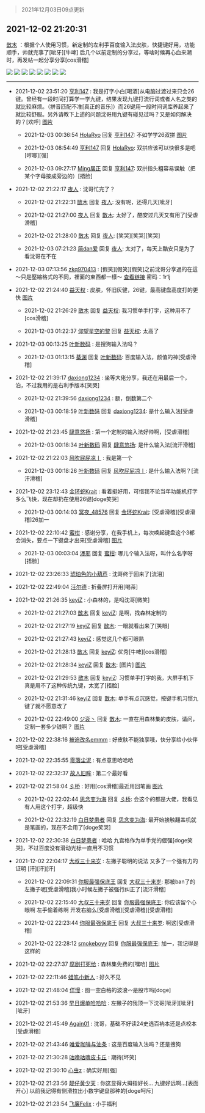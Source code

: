 > 2021年12月03日09点更新
<link rel="stylesheet" href="https://cdn.jsdelivr.net/gh/taotie6/sampleJSON@main/css/photo_show.css">
<meta name="referrer" content="no-referrer" />


 ## 2021-12-02 21:20:31 

 [㪚木](https://www.coolapk.com/feed/31863651?shareKey=ZGYzMDE3NzhhNmQxNjFhOGQwZWU~) ：根据个人使用习惯，新定制的左利手百度输入法皮肤，快捷键好用，功能顺手，帅就完事了[呲牙][牛啤]
后几个以前定制的分享过，等啥时候再心血来潮时，再发帖一起分享分享[cos滑稽] 

<div class="album">
<img class="img-item" src="http://image.coolapk.com/feed/2021/1202/21/1081091_0399a686_1179_9119_149@324x702.gif" />
<img class="img-item" src="http://image.coolapk.com/feed/2021/1202/21/1081091_723d25c7_1179_9125_587@1080x2340.jpeg" />
<img class="img-item" src="http://image.coolapk.com/feed/2021/1202/21/1081091_2d10b3b0_1179_9137_381@1080x2340.jpeg" />
<img class="img-item" src="http://image.coolapk.com/feed/2021/1202/21/1081091_eceb2f9a_1179_9143_57@1080x2340.jpeg" />
<img class="img-item" src="http://image.coolapk.com/feed/2021/1202/21/1081091_da917704_1179_915_638@1080x2340.jpeg" />
<img class="img-item" src="http://image.coolapk.com/feed/2021/1202/21/1081091_85676b4d_1179_916_537@1080x2340.jpeg" />
<img class="img-item" src="http://image.coolapk.com/feed/2021/1202/21/1081091_8c5e0096_1179_9164_415@1080x2340.jpeg" />
<img class="img-item" src="http://image.coolapk.com/feed/2021/1202/21/1081091_3e694c69_1179_9166_374@1080x2340.jpeg" />
</div>

 ------- 

- 2021-12-02 23:51:20 [亨利147](uid=2147238) : 我是打字小白[喝酒]从电脑过渡过来只会26键。曾经有一段时间打算学一学九键，结果发现九键打流行词或者人名之类的就比较麻烦。（拼音匹配不准[真正的音乐]）而26键用一段时间词库养起来了就比较舒服。另外请教下上述的问题沈哥用九键有碰见过吗？又是如何解决的？[欢呼] [图片](http://image.coolapk.com/feed/2021/1202/23/2147238_fda88908_0279_6011_636@1440x2880.jpeg)

    - 2021-12-03 00:36:54 [HolaRyo](uid=870579) 回复 [亨利147](uid=2147238): 不如学学26双拼 [图片](http://image.coolapk.com/feed/2021/1203/00/870579_c1e93bc7_3013_4168_868@1080x2160.jpeg)

    - 2021-12-03 08:54:49 [亨利147](uid=2147238) 回复 [HolaRyo](uid=870579): 双拼应该可以快很多是吧[哼唧][强] 

    - 2021-12-03 09:27:17 [Ming居正](uid=3232346) 回复 [亨利147](uid=2147238): 双拼指头粗容易误触（把某个字母按成旁边的）[捂脸] 

- 2021-12-02 21:22:17 [夜人](uid=561987) : 沈哥忙完了？ 

    - 2021-12-02 21:22:31 [㪚木](uid=1081091) 回复 [夜人](uid=561987): 没有呢，还得几天[呲牙] 

    - 2021-12-02 21:27:00 [夜人](uid=561987) 回复 [㪚木](uid=1081091): 太好了，酷安过几天又有用了[受虐滑稽] 

    - 2021-12-02 21:28:00 [㪚木](uid=1081091) 回复 [夜人](uid=561987): [笑哭][笑哭][笑哭] 

    - 2021-12-03 07:21:23 [简dan爱](uid=489546) 回复 [夜人](uid=561987): 太对了，每天上酷安只是为了看沈哥在不在 

- 2021-12-03 07:13:56 [zkq970413](uid=1309703) : [假笑][假笑][假笑]之前沈哥分享過的在這～只是壓縮格式的不同，裡面的東西都一樣～
<a class="feed-link-url" href="https://zkq.lanzouo.com/b0eqicmib" title="https://zkq.lanzouo.com/b0eqicmib" target="_blank" rel="nofollow">查看链接</a>
密码：1r1j 

- 2021-12-02 21:24:40 [益天权](uid=1248032) : 皮肤，怀旧灰健，26键，最高键盘高度打的更快 [图片](http://image.coolapk.com/feed/2021/1202/21/1248032_4fae74ba_1479_3488_281@1080x2160.jpeg)

    - 2021-12-02 21:26:29 [㪚木](uid=1081091) 回复 [益天权](uid=1248032): 我习惯单手打字，这种用不了[cos滑稽] 

    - 2021-12-03 01:22:37 [仰望星空的黎](uid=1961388) 回复 [益天权](uid=1248032): 太高了 

- 2021-12-03 00:13:25 [叶新数码](uid=4087136) : 是搜狗输入法吗？ 

    - 2021-12-03 01:13:15 [綦渊](uid=3253379) 回复 [叶新数码](uid=4087136): 百度输入法，颜值的神[受虐滑稽] 

- 2021-12-02 21:39:17 [daxiong1234](uid=293333) : 坐等大佬分享，我还在用最后一个，泊，不过我用的是右利手版本[笑哭] 

    - 2021-12-02 21:39:56 [daxiong1234](uid=293333) : 额，倒数第二个 

    - 2021-12-03 00:18:59 [叶新数码](uid=4087136) 回复 [daxiong1234](uid=293333): 是什么输入法[受虐滑稽] 

- 2021-12-02 21:23:45 [肆意悠扬](uid=1097678) : 第一个定制的输入法好帅啊，[受虐滑稽] 

    - 2021-12-03 00:18:34 [叶新数码](uid=4087136) 回复 [肆意悠扬](uid=1097678): 是什么输入法[流汗滑稽] 

- 2021-12-02 21:22:03 [风吹屁屁凉丨](uid=1281922) : 我是第一个 

    - 2021-12-03 00:18:26 [叶新数码](uid=4087136) 回复 [风吹屁屁凉丨](uid=1281922): 是什么输入法啊？[流汗滑稽] 

- 2021-12-02 23:12:43 [金环蛇Krait](uid=4270064) : 看着挺好用，可惜我不论当年功能机打字多么飞快，现在却扔在使用26键[doge笑哭] 

    - 2021-12-03 00:14:03 [冥夜_48576](uid=2739572) 回复 [金环蛇Krait](uid=4270064): [受虐滑稽][受虐滑稽]26加一 

- 2021-12-02 22:10:42 [蜜柑](uid=1097842) : 感谢分享，在我手机上，每次唤起键盘这个3都会消失，要点一下键盘才出来[受虐滑稽] [图片](http://image.coolapk.com/feed/2021/1202/22/1097842_3e1823b2_4241_1184_16@1440x3168.jpeg)

    - 2021-12-03 00:03:04 [濹邪](uid=1210426) 回复 [蜜柑](uid=1097842): 哪儿个输入法呀，叫什么名字呀[捂脸] 

- 2021-12-02 23:26:33 [琥珀色的小葫芦](uid=3670859) : 沈哥终于回来了[流泪] 

- 2021-12-02 22:49:04 [汪尔德](uid=1595236) : 折叠屏打开用[喝茶] 

- 2021-12-02 21:26:35 [keyiZ](uid=2767964) : 小森林的，是吗沈哥[微笑] 

    - 2021-12-02 21:27:03 [㪚木](uid=1081091) 回复 [keyiZ](uid=2767964): 是啊，找森林定制的 

    - 2021-12-02 21:27:19 [keyiZ](uid=2767964) 回复 [㪚木](uid=1081091): 一眼就看出来了[笑眼] 

    - 2021-12-02 21:27:43 [keyiZ](uid=2767964) : 感觉这几个都可眼熟 

    - 2021-12-02 21:28:13 [㪚木](uid=1081091) 回复 [keyiZ](uid=2767964): 优秀[牛啤][cos滑稽] 

    - 2021-12-02 21:28:34 [keyiZ](uid=2767964) 回复 [㪚木](uid=1081091): [图片] [图片](http://image.coolapk.com/feed/2021/1202/21/2767964_00ffc806_1712_5683_527@1080x2280.jpeg)

    - 2021-12-02 21:29:53 [㪚木](uid=1081091) 回复 [keyiZ](uid=2767964): 习惯单手打字的我，大屏手机下真是用不了这种传统九键，太宽了[捂脸] 

    - 2021-12-02 21:31:46 [keyiZ](uid=2767964) 回复 [㪚木](uid=1081091): 单手有点沉感觉，按键手机习惯九键了就不愿意改了 

    - 2021-12-02 22:49:00 [ジ衮丶](uid=494451) 回复 [㪚木](uid=1081091): 一直在用森林集的皮肤，请问，定制一套多少钱啊？ [图片](http://image.coolapk.com/feed/2021/1202/22/494451_431fdf32_6539_0261_734@1440x3216.jpeg)

- 2021-12-02 22:38:16 [被迫改名emmm](uid=3302275) : 好皮肤不能独享哦，快分享给小伙伴吧[受虐滑稽] 

- 2021-12-02 22:35:55 [零落尘泥](uid=3648294) : 有点意思哈哈哈 

- 2021-12-02 22:32:37 [故人旧眸](uid=5481001) : 第二个最好看 

- 2021-12-02 21:58:04 [彡桥](uid=3740933) : 好用[cos滑稽]最近用回笔画 [图片](http://image.coolapk.com/feed/2021/1202/21/3740933_99a035d3_3483_1648_763@1080x1224.jpeg)

    - 2021-12-02 22:02:44 [思念变为海](uid=3297485) 回复 [彡桥](uid=3740933): 会这个的都是大佬，我看见有人用这个打字，超级快 

    - 2021-12-02 22:32:19 [白日梦患者](uid=533502) 回复 [思念变为海](uid=3297485): 最开始接触翻盖机就是笔画的，现在不会用了[doge笑哭] 

- 2021-12-02 22:30:38 [白日梦患者](uid=533502) : 哈哈 九宫格作为单手党的倔强[doge笑哭]，不过百度没有滑动光标一直用不习惯 

- 2021-12-02 22:04:17 [大叔三十来岁](uid=5360167) : 左撇子聪明的说法  又多了一个强有力的证明   [汗][汗][汗] 

    - 2021-12-02 22:09:31 [你服最强保底王](uid=3268736) 回复 [大叔三十来岁](uid=5360167): 那被ban了的左撇子呢[受虐滑稽]我小时候左撇子被强行纠正了[流汗滑稽] 

    - 2021-12-02 22:15:40 [大叔三十来岁](uid=5360167) 回复 [你服最强保底王](uid=3268736): 你应该留个心眼啊  左手偷着练啊  开发右脑么[受虐滑稽][受虐滑稽][受虐滑稽] 

    - 2021-12-02 22:23:44 [你服最强保底王](uid=3268736) 回复 [大叔三十来岁](uid=5360167): 啊这[受虐滑稽] 

    - 2021-12-02 22:28:12 [smokeboyy](uid=2528202) 回复 [你服最强保底王](uid=3268736): 加一，我记得是这样的 

- 2021-12-02 22:27:37 [腐剧打死给](uid=1391153) : 森林集免费的[嘿哈] [图片](http://image.coolapk.com/feed/2021/1202/22/1391153_93358286_5255_9535_115@1080x2340.jpeg)

- 2021-12-02 22:11:46 [蜡笔小新人](uid=4236945) : 好久不见 

- 2021-12-02 21:48:04 [佯慢](uid=888105) : 图一空白格的波浪〰是股市吗[doge] 

- 2021-12-02 21:53:36 [早日爆单哈哈哈](uid=2188936) : 左撇子的我顶一下沈哥[呲牙][呲牙][呲牙] 

- 2021-12-02 21:45:49 [Again01](uid=1699691) : 沈哥，基础不好读24史选百衲本还是点校本[受虐滑稽] 

- 2021-12-02 21:43:46 [唯爱咖啡与油条](uid=2799079) : 这是百度输入法吗？还是搜狗 

- 2021-12-02 21:30:28 [咕噜咕噜皮卡丘](uid=3531276) : 期待[坏笑] 

- 2021-12-02 21:30:10 [心虫z](uid=151532) : 确实好用[强] 

- 2021-12-02 21:23:56 [靓仔黄少天](uid=1708269) : 你这显得大拇指好长…
九键好远啊…[表面开心]
以前我记得有侧滑拉出小数字键盘那种的[doge呵斥] 

- 2021-12-02 21:23:54 [飞廉Felix](uid=900024) : 小手福利 

